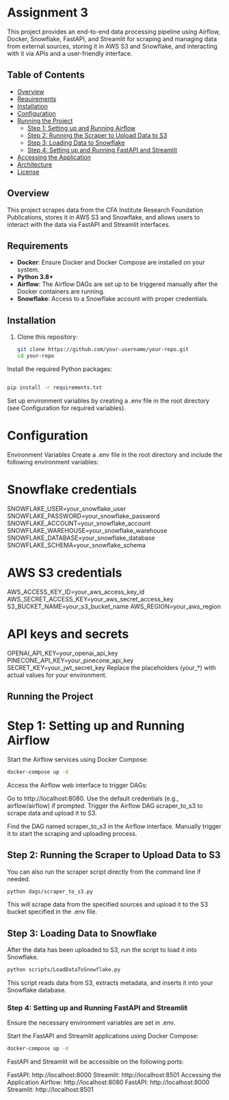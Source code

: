 # Assignment 3
This project provides an end-to-end data processing pipeline using Airflow, Docker, Snowflake, FastAPI, and Streamlit for scraping and managing data from external sources, storing it in AWS S3 and Snowflake, and interacting with it via APIs and a user-friendly interface.

## Table of Contents
- [Overview](#overview)
- [Requirements](#requirements)
- [Installation](#installation)
- [Configuration](#configuration)
- [Running the Project](#running-the-project)
  - [Step 1: Setting up and Running Airflow](#step-1-setting-up-and-running-airflow)
  - [Step 2: Running the Scraper to Upload Data to S3](#step-2-running-the-scraper-to-upload-data-to-s3)
  - [Step 3: Loading Data to Snowflake](#step-3-loading-data-to-snowflake)
  - [Step 4: Setting up and Running FastAPI and Streamlit](#step-4-setting-up-and-running-fastapi-and-streamlit)
- [Accessing the Application](#accessing-the-application)
- [Architecture](#architecture)
- [License](#license)

## Overview

This project scrapes data from the CFA Institute Research Foundation Publications, stores it in AWS S3 and Snowflake, and allows users to interact with the data via FastAPI and Streamlit interfaces.

## Requirements

- **Docker**: Ensure Docker and Docker Compose are installed on your system.
- **Python 3.8+**
- **Airflow**: The Airflow DAGs are set up to be triggered manually after the Docker containers are running.
- **Snowflake**: Access to a Snowflake account with proper credentials.

## Installation

1. Clone this repository:

   ```bash
   git clone https://github.com/your-username/your-repo.git
   cd your-repo
   ```
Install the required Python packages:

```bash

pip install -r requirements.txt
```
Set up environment variables by creating a .env file in the root directory (see Configuration for required variables).

# Configuration
Environment Variables
Create a .env file in the root directory and include the following environment variables:


# Snowflake credentials
SNOWFLAKE_USER=your_snowflake_user
SNOWFLAKE_PASSWORD=your_snowflake_password
SNOWFLAKE_ACCOUNT=your_snowflake_account
SNOWFLAKE_WAREHOUSE=your_snowflake_warehouse
SNOWFLAKE_DATABASE=your_snowflake_database
SNOWFLAKE_SCHEMA=your_snowflake_schema

# AWS S3 credentials
AWS_ACCESS_KEY_ID=your_aws_access_key_id
AWS_SECRET_ACCESS_KEY=your_aws_secret_access_key
S3_BUCKET_NAME=your_s3_bucket_name
AWS_REGION=your_aws_region

# API keys and secrets
OPENAI_API_KEY=your_openai_api_key
PINECONE_API_KEY=your_pinecone_api_key
SECRET_KEY=your_jwt_secret_key
Replace the placeholders (your_*) with actual values for your environment.

## Running the Project

# Step 1: Setting up and Running Airflow
Start the Airflow services using Docker Compose:

```bash
docker-compose up -d
```
Access the Airflow web interface to trigger DAGs:

Go to http://localhost:8080.
Use the default credentials (e.g., airflow/airflow) if prompted.
Trigger the Airflow DAG scraper_to_s3 to scrape data and upload it to S3.

Find the DAG named scraper_to_s3 in the Airflow interface.
Manually trigger it to start the scraping and uploading process.

## Step 2: Running the Scraper to Upload Data to S3
You can also run the scraper script directly from the command line if needed.

```bash
python dags/scraper_to_s3.py
```
This will scrape data from the specified sources and upload it to the S3 bucket specified in the .env file.

## Step 3: Loading Data to Snowflake
After the data has been uploaded to S3, run the script to load it into Snowflake.

```bash
python scripts/LoadDataToSnowflake.py
```
This script reads data from S3, extracts metadata, and inserts it into your Snowflake database.

### Step 4: Setting up and Running FastAPI and Streamlit
Ensure the necessary environment variables are set in .env.

Start the FastAPI and Streamlit applications using Docker Compose:

```bash
docker-compose up -d
```
FastAPI and Streamlit will be accessible on the following ports:

FastAPI: http://localhost:8000
Streamlit: http://localhost:8501
Accessing the Application
Airflow: http://localhost:8080
FastAPI: http://localhost:8000
Streamlit: http://localhost:8501

